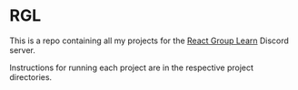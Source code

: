 # RGL

This is a repo containing all my projects for the [React Group Learn](https://discord.gg/KJG5kFjfWN) Discord server.

Instructions for running each project are in the respective project directories.
